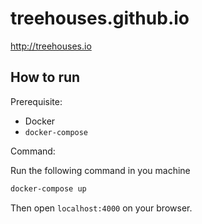 # treehouses.github.io
http://treehouses.io

## How to run

Prerequisite:
* Docker
* `docker-compose`

Command:

Run the following command in you machine

```bash
docker-compose up
```

Then open `localhost:4000` on your browser.